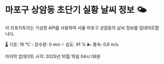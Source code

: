 
# 마포구 상암동 초단기 실황 날씨 정보 🌤️

이 리포지토리는 기상청 API를 사용하여 서울 마포구 상암동의 날씨 정보를 업데이트합니다. 

🌡️ 기온: 16 ℃
💧 강수량: 0 mm
💦 습도: 91 %
🌬️ 풍속: 0.6 m/s

마지막 업데이트 시각: 2025년 10월 15일 04시 08분    
